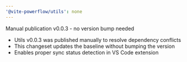 ```yaml
---
'@vite-powerflow/utils': none
---
```


Manual publication v0.0.3 - no version bump needed

- Utils v0.0.3 was published manually to resolve dependency conflicts
- This changeset updates the baseline without bumping the version
- Enables proper sync status detection in VS Code extension
